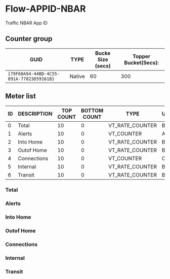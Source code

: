 # Flow-APPID-NBAR

Traffic NBAR App ID

## Counter group

| GUID                                     | TYPE   | Bucke Size (secs) | Topper Bucket(Secs): |
| ---------------------------------------- | ------ | ----------------- | -------------------- |
| `{79F60A94-44BD-4C55-891A-77823D59161B}` | Native | 60                | 300                  |

## Meter list

| ID  | DESCRIPTION                | TOP COUNT | BOTTOM COUNT | TYPE            | UNITS   |
| --- | -------------------------- | --------- | ------------ | --------------- | ------- |
| 0   | Total                      | 10        | 0            | VT_RATE_COUNTER | Bps     |
| 1   | Alerts                     | 10        | 0            | VT_COUNTER      | Alts    |
| 2   | Into Home                  | 10        | 0            | VT_RATE_COUNTER | Bps     |
| 3   | Outof Home                 | 10        | 0            | VT_RATE_COUNTER | Bps     |
| 4   | Connections                | 10        | 0            | VT_COUNTER      | Conns   |
| 5   | Internal                   | 10        | 0            | VT_RATE_COUNTER | Bps     |
| 6   | Transit                    | 10        | 0            | VT_RATE_COUNTER | Bps     |

### Total                      
### Alerts                     
### Into Home                  
### Outof Home                 
### Connections                
### Internal                   
### Transit     
